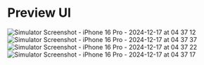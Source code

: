 # Preview UI

![Simulator Screenshot - iPhone 16 Pro - 2024-12-17 at 04 37 12](https://github.com/user-attachments/assets/64b37ed7-d912-4f40-922b-c6e5131dd210)
![Simulator Screenshot - iPhone 16 Pro - 2024-12-17 at 04 37 37](https://github.com/user-attachments/assets/fe9cd194-3a89-4444-a37a-db9521a417d5)
![Simulator Screenshot - iPhone 16 Pro - 2024-12-17 at 04 37 22](https://github.com/user-attachments/assets/a9d3c2f9-b7dc-4880-ab83-f416a67edcf9)
![Simulator Screenshot - iPhone 16 Pro - 2024-12-17 at 04 37 17](https://github.com/user-attachments/assets/046f258e-bf33-4917-99b8-ca3e5695684d)

